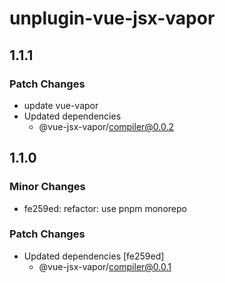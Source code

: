 # unplugin-vue-jsx-vapor

## 1.1.1

### Patch Changes

- update vue-vapor
- Updated dependencies
  - @vue-jsx-vapor/compiler@0.0.2

## 1.1.0

### Minor Changes

- fe259ed: refactor: use pnpm monorepo

### Patch Changes

- Updated dependencies [fe259ed]
  - @vue-jsx-vapor/compiler@0.0.1
